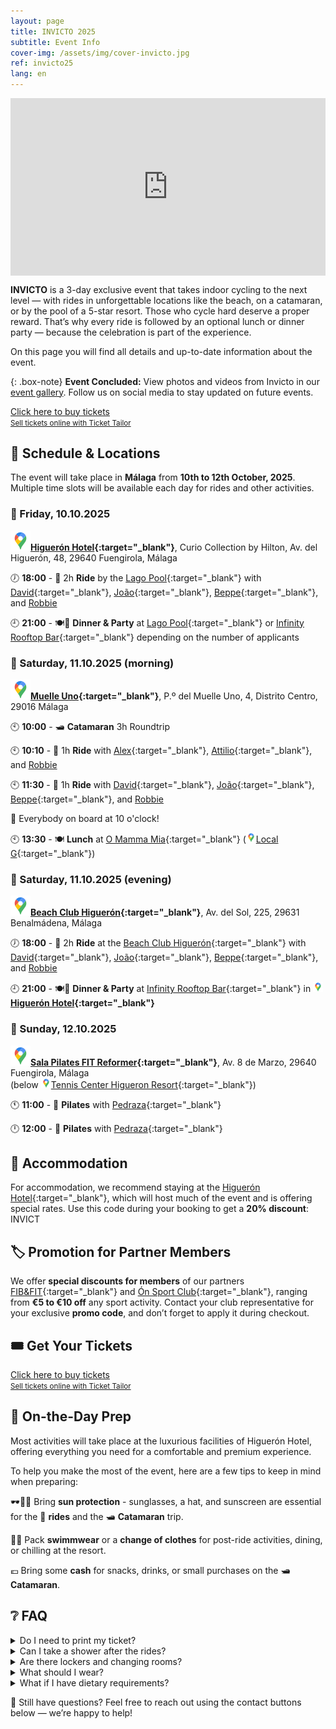 ```yaml
---
layout: page
title: INVICTO 2025
subtitle: Event Info
cover-img: /assets/img/cover-invicto.jpg
ref: invicto25
lang: en
---
```


<div style="position: relative; padding-bottom: 56.25%; height: 0; overflow: hidden; max-width: 100%;">
  <iframe src="https://www.youtube.com/embed/1keTpFCyxaY" 
          frameborder="0" 
          allow="accelerometer; autoplay; encrypted-media; gyroscope; picture-in-picture" 
          allowfullscreen 
          style="position: absolute; top: 0; left: 0; width: 100%; height: 100%;">
  </iframe>
</div>

**INVICTO** is a 3-day exclusive event that takes indoor cycling to the next level — with rides in unforgettable locations like the beach, on a catamaran, or by the pool of a 5-star resort. Those who cycle hard deserve a proper reward. That’s why every ride is followed by an optional lunch or dinner party — because the celebration is part of the experience.

On this page you will find all details and up-to-date information about the event.

{: .box-note}
**Event Concluded:** View photos and videos from Invicto in our [event gallery](/en/p/impressions/events). Follow us on social media to stay updated on future events.

<!-- Ticket Tailor: All events (https://app.tickettailor.com/widget-embed-codes) -->
<div class="tt-widget"><div class="tt-widget-fallback"><p><a href="https://www.tickettailor.com/all-tickets/sporti/?ref=website_widget&show_search_filter=true&show_date_filter=true&show_sort=true" target="_blank">Click here to buy tickets</a><br /><small><a href="https://www.tickettailor.com?rf=wdg_252091" class="tt-widget-powered">Sell tickets online with Ticket Tailor</a></small></p></div><script src="https://cdn.tickettailor.com/js/widgets/min/widget.js" data-url="https://www.tickettailor.com/all-tickets/sporti/?ref=website_widget&show_search_filter=true&show_date_filter=true&show_sort=true" data-type="inline" data-inline-minimal="false" data-inline-show-logo="false" data-inline-bg-fill="true" data-inline-inherit-ref-from-url-param="" data-inline-ref="website_widget"></script></div>

## 🧭 Schedule & Locations

The event will take place in **Málaga** from **10th to 12th October, 2025**. Multiple time slots will be available each day for rides and other activities.

### 📅 Friday, 10.10.2025

**[![📍](/assets/img/google-maps-32p.png)Higuerón Hotel](https://maps.app.goo.gl/TFXyG9A6kBvdFKBs7){:target="_blank"}**,
 Curio Collection by Hilton, Av. del Higuerón, 48, 29640 Fuengirola, Málaga

🕖 **18:00** - 🚴 2h **Ride** by the [Lago Pool](){:target="_blank"} with
 [David](https://www.instagram.com/davidperezaquerreta){:target="_blank"},
 [João](https://www.instagram.com/ptjoaovalente){:target="_blank"},
 [Beppe](https://www.instagram.com/beppemeglio){:target="_blank"}, and
 [Robbie](/p/trainers)

🕘 **21:00** - 🍽️🎉 **Dinner & Party** at [Lago Pool](){:target="_blank"} or [Infinity Rooftop Bar](https://www.instagram.com/infinity_rooftop?igsh=NGdlc3RpNnZ5em5n){:target="_blank"} depending on the number of applicants

### 📅 Saturday, 11.10.2025 (morning)

**[![📍](/assets/img/google-maps-32p.png)Muelle Uno](https://maps.app.goo.gl/PPqABMhNpAQTNfpa9){:target="_blank"}**, P.º del Muelle Uno, 4, Distrito Centro, 29016 Málaga

🕙 **10:00** - 🛥️ **Catamaran** 3h Roundtrip

🕙 **10:10** - 🚴 1h **Ride** with
 [Alex](https://www.instagram.com/alexfitnesslife){:target="_blank"},
 [Attilio](https://www.instagram.com/attilio.conte){:target="_blank"}, and
 [Robbie](/p/trainers)

🕙 **11:30** - 🚴 1h **Ride** with
 [David](https://www.instagram.com/davidperezaquerreta){:target="_blank"},
 [João](https://www.instagram.com/ptjoaovalente){:target="_blank"},
 [Beppe](https://www.instagram.com/beppemeglio){:target="_blank"}, and
 [Robbie](/p/trainers)

📢 Everybody on board at 10 o'clock!

🕙 **13:30** - 🍽️ **Lunch** at [O Mamma Mia](https://www.instagram.com/omammamia_malaga?igsh=b3o0c25vdXRiazBm){:target="_blank"} ([![📍](/assets/img/google-maps-16p.png)Local G](https://maps.app.goo.gl/GABkW4wtx6GvBXvTA){:target="_blank"})

### 📅 Saturday, 11.10.2025 (evening)

**[![📍](/assets/img/google-maps-32p.png)Beach Club Higuerón](https://maps.app.goo.gl/Z57YycML1ffvRcDF9){:target="_blank"}**, Av. del Sol, 225, 29631 Benalmádena, Málaga

🕖 **18:00** - 🚴 2h **Ride** at the [Beach Club Higuerón](https://thebeachclubhigueron.com/){:target="_blank"} with
 [David](https://www.instagram.com/davidperezaquerreta){:target="_blank"},
 [João](https://www.instagram.com/ptjoaovalente){:target="_blank"},
 [Beppe](https://www.instagram.com/beppemeglio){:target="_blank"}, and
 [Robbie](/p/trainers)

🕘 **21:00** - 🍽️🎉 **Dinner & Party** at [Infinity Rooftop Bar](https://www.instagram.com/infinity_rooftop?igsh=NGdlc3RpNnZ5em5n){:target="_blank"} in **[![📍](/assets/img/google-maps-16p.png)Higuerón Hotel](https://maps.app.goo.gl/TFXyG9A6kBvdFKBs7){:target="_blank"}**

### 📅 Sunday, 12.10.2025

**[![📍](/assets/img/google-maps-32p.png)Sala Pilates FIT Reformer](https://maps.app.goo.gl/6xjDATnaRcxikdyH7){:target="_blank"}**, Av. 8 de Marzo, 29640 Fuengirola, Málaga  
(below [![📍](/assets/img/google-maps-16p.png)Tennis Center Higueron Resort](https://maps.app.goo.gl/x7zyfmfmD8hon7GK9){:target="_blank"})

🕚 **11:00** - 🧘 **Pilates** with [Pedraza](https://www.instagram.com/begopedrazapilates){:target="_blank"}

🕛 **12:00** - 🧘 **Pilates** with [Pedraza](https://www.instagram.com/begopedrazapilates){:target="_blank"}

## 🏨 Accommodation

For accommodation, we recommend staying at the [Higuerón Hotel](https://www.hilton.com/en/hotels/agprhqq-higueron-hotel-malaga/){:target="_blank"},
which will host much of the event and is offering special rates. Use this code during your booking to get a **20% discount**: INVICT

## 🏷️ Promotion for Partner Members

We offer **special discounts for members** of our partners [FIB&FIT](https://www.fibefit.it/){:target="_blank"} and [Ón Sport Club](https://higueronsportclub.com/es/){:target="_blank"}, ranging from **€5 to €10 off** any sport activity. Contact your club representative for your exclusive **promo code**, and don’t forget to apply it during checkout.

## 🎟️ Get Your Tickets
<!-- Ticket Tailor: All events (https://app.tickettailor.com/widget-embed-codes) -->
<div class="tt-widget"><div class="tt-widget-fallback"><p><a href="https://www.tickettailor.com/all-tickets/sporti/?ref=website_widget&show_search_filter=true&show_date_filter=true&show_sort=true" target="_blank">Click here to buy tickets</a><br /><small><a href="https://www.tickettailor.com?rf=wdg_252091" class="tt-widget-powered">Sell tickets online with Ticket Tailor</a></small></p></div><script src="https://cdn.tickettailor.com/js/widgets/min/widget.js" data-url="https://www.tickettailor.com/all-tickets/sporti/?ref=website_widget&show_search_filter=true&show_date_filter=true&show_sort=true" data-type="inline" data-inline-minimal="false" data-inline-show-logo="false" data-inline-bg-fill="true" data-inline-inherit-ref-from-url-param="" data-inline-ref="website_widget"></script></div>

## 🎒 On-the-Day Prep

Most activities will take place at the luxurious facilities of Higuerón Hotel, offering everything you need for a comfortable and premium experience.

To help you make the most of the event, here are a few tips to keep in mind when preparing:

🕶️🧢🧴 Bring **sun protection** - sunglasses, a hat, and sunscreen are essential for the 🚴 **rides** and the 🛥️ **Catamaran** trip.

👙👗 Pack **swimmwear** or a **change of clothes** for post-ride activities, dining, or chilling at the resort.

💶 Bring some **cash** for snacks, drinks, or small purchases on the 🛥️ **Catamaran**.

## ❔ FAQ

<details>
  <summary>Do I need to print my ticket?</summary>
  No need to print it unless you prefer to. We can scan your ticket directly from your phone — just make sure the QR code is visible, either in your email or as a screenshot. We also support Apple Wallet Passes.<br>
  <br>
</details>
<details>
  <summary>Can I take a shower after the rides?</summary>
  There are showers at Higueron Hotel and Beach Club but not on the Catamaran. There is however public tiolets in Muelle Uno where you can freshen up.<br>
  <br>
</details>
<details>
  <summary>Are there lockers and changing rooms?</summary>
  There are changing rooms and lockers at Higueron Hotel for both internal and external guest, which may also be used when attending events at the Beach Club. The Catamaran, however, does not have changing rooms.<br>
  <br>
</details>
<details>
  <summary>What should I wear?</summary>
  We recommend sportswear for the rides, and something comfortable or resort casual for the after-ride meals and events. You may want to bring swimwear for the Beach Club experience.<br>
  <br>
</details>
<details>
  <summary>What if I have dietary requirements?</summary>
  We’ll do our best to accommodate! Please contact us in advance to let us know of any allergies or dietary preferences, especially if you plan to attend the lunch or dinner parties.<br>
  <br>
</details>

💬 Still have questions? Feel free to reach out using the contact buttons below — we’re happy to help!
